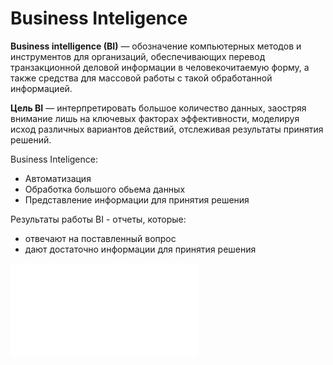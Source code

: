 # Business Inteligence

<strong>Business intelligence (BI)</strong> — обозначение компьютерных методов и инструментов для организаций, обеспечивающих перевод транзакционной деловой информации в человекочитаемую форму, а также средства для массовой работы с такой обработанной информацией.

<strong>Цель BI</strong> — интерпретировать большое количество данных, заостряя внимание лишь на ключевых факторах эффективности, моделируя исход различных вариантов действий, отслеживая результаты принятия решений.

Business Inteligence:
- Автоматизация
- Обработка большого обьема данных
- Представление информации для принятия решения

Результаты работы BI - отчеты, которые:
- отвечают на поставленный вопрос
- дают достаточно информации для принятия решения

[![power bi](</1 Что такое PowerBI?/readme.md>)](</1 Что такое PowerBI?/readme.md>)
